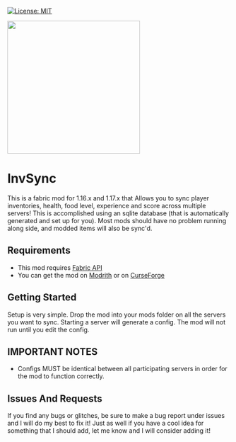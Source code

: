 [![License: MIT](https://img.shields.io/badge/License-MIT-green.svg)](https://opensource.org/licenses/MIT)

<img src="https://github.com/MrNavaStar/invSync/blob/master/InvSyncIcon.png" width="300" height="300">

# InvSync

This is a fabric mod for 1.16.x and 1.17.x that Allows you to sync player inventories, health, food level, experience and score across multiple servers! This is accomplished using an sqlite database (that is automatically generated and set up for you). Most mods should have no problem running along side, and modded items will also be sync'd.

## Requirements

- This mod requires [Fabric API](https://www.curseforge.com/minecraft/mc-mods/fabric-api) 
- You can get the mod on [Modrith](https://modrinth.com/mod/invsync) or on [CurseForge](https://www.curseforge.com/minecraft/mc-mods/invsync-fabric)

## Getting Started

Setup is very simple. Drop the mod into your mods folder on all the servers you want to sync. Starting a server will generate a config. The mod will not run until you edit the config.

## IMPORTANT NOTES 

- Configs MUST be identical between all participating servers in order for the mod to function correctly.

## Issues And Requests

If you find any bugs or glitches, be sure to make a bug report under issues and I will do my best to fix it! Just as well if you have a cool idea for something that I should add, let me know and I will consider adding it!

